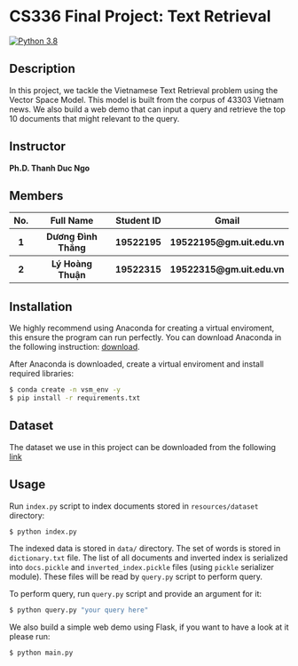 # CS336 Final Project: Text Retrieval
[![Python 3.8](https://img.shields.io/badge/python-3.8-blue.svg)](https://www.python.org/)

## Description
In this project, we tackle the Vietnamese Text Retrieval problem using the Vector Space Model. This model is built from the corpus of 43303 Vietnam news. We also build a web demo that can input a query and retrieve the top 10 documents that might relevant to the query.
## Instructor
<b>Ph.D. Thanh Duc Ngo</b>

## Members
<table>
  <tr>
    <th>No.</th>
    <th>Full Name</th>
    <th>Student ID</th>
    <th>Gmail</th>
  </tr>
  <tr>
    <th>1</th>
    <th>Dương Đình Thắng</th>
    <th>19522195</th>
    <th>19522195@gm.uit.edu.vn</th>
  </tr>
  <tr>
    <th>2</th>
    <th>Lý Hoàng Thuận</th>
    <th>19522315</th>
    <th>19522315@gm.uit.edu.vn</th>
  </tr>
</table>

## Installation

We highly recommend using Anaconda for creating a virtual enviroment, this ensure the program can run perfectly. You can download Anaconda in the following instruction: [download](https://docs.conda.io/projects/conda/en/latest/user-guide/install/download.html).

After Anaconda is downloaded, create a virtual enviroment and install required libraries:

```bash
$ conda create -n vsm_env -y
$ pip install -r requirements.txt
```

## Dataset
The dataset we use in this project can be downloaded from the following [link](https://drive.google.com/drive/folders/1CnBSEoWIVuZ3RwZE6JfP0HTge7UIMDD4?usp=sharing)

## Usage

Run `index.py` script to index documents stored in `resources/dataset` directory:

```bash
$ python index.py
```

The indexed data is stored in `data/` directory. The set of words is stored in `dictionary.txt` file.
The list of all documents and inverted index is serialized into `docs.pickle` and `inverted_index.pickle` files (using `pickle` serializer module). These files will be read by `query.py` script to perform query.

To perform query, run `query.py` script and provide an argument for it:

```bash
$ python query.py "your query here"
```

We also build a simple web demo using Flask, if you want to have a look at it please run:

```bash
$ python main.py
```
